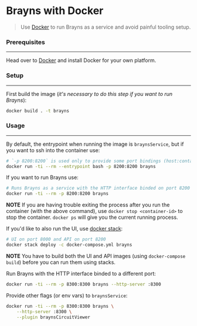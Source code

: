 # Brayns with Docker

> Use [Docker](https://docs.docker.com) to run Brayns as a service and avoid painful tooling setup.


### Prerequisites
-----------------
Head over to [Docker](https://docs.docker.com/engine/installation/#supported-platforms) and install Docker for your own platform.


### Setup
---------
First build the image (*it's necessary to do this step if you want to run Brayns*):
```bash
docker build . -t brayns
```


### Usage
---------
By default, the entrypoint when running the image is `braynsService`, but if you want to ssh into the container use:
```bash
# `-p 8200:8200` is used only to provide some port bindings (host:container) if you want to run and access Brayns from your host while in the container
docker run -ti --rm --entrypoint bash -p 8200:8200 brayns
```

If you want to run Brayns use:
```bash
# Runs Brayns as a service with the HTTP interface binded on port 8200
docker run -ti --rm -p 8200:8200 brayns
```

**NOTE** If you are having trouble exiting the process after you run the container (with the above command), use `docker stop <container-id>` to stop the container.
`docker ps` will give you the current running process.

If you'd like to also run the UI, use [docker stack](https://docs.docker.com/get-started/part5):
```bash
# UI on port 8000 and API on port 8200
docker stack deploy -c docker-compose.yml brayns
```

**NOTE** You have to build both the UI and API images (using `docker-compose build`) before you can run them using stacks.

Run Brayns with the HTTP interface binded to a different port:
```bash
docker run -ti --rm -p 8300:8300 brayns --http-server :8300
```

Provide other flags (or env vars) to `braynsService`:
```bash
docker run -ti --rm -p 8300:8300 brayns \
    --http-server :8300 \
    --plugin braynsCircuitViewer
```
